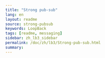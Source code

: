 ```yaml
---
title: "Strong pub-sub"
lang: en
layout: readme
source: strong-pubsub
keywords: LoopBack
tags: [readme, messaging]
sidebar: zh_lb3_sidebar
permalink: /doc/zh/lb3/Strong-pub-sub.html
summary:
---
```

